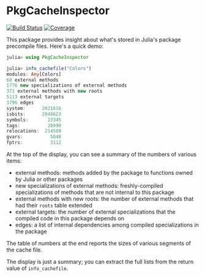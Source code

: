 # PkgCacheInspector

[![Build Status](https://github.com/timholy/PkgCacheInspector.jl/actions/workflows/CI.yml/badge.svg?branch=main)](https://github.com/timholy/PkgCacheInspector.jl/actions/workflows/CI.yml?query=branch%3Amain)
[![Coverage](https://codecov.io/gh/timholy/PkgCacheInspector.jl/branch/main/graph/badge.svg)](https://codecov.io/gh/timholy/PkgCacheInspector.jl)

This package provides insight about what's stored in Julia's package precompile files. Here's a quick demo:

```julia
julia> using PkgCacheInspector

julia> info_cachefile("Colors")
modules: Any[Colors]
68 external methods
1776 new specializations of external methods
371 external methods with new roots
5113 external targets
3796 edges
system:      2021616
isbits:      2048623
symbols:       13345
tags:          28990
relocations:  214509
gvars:          5048
fptrs:          3112
```

At the top of the display, you can see a summary of the numbers of various items:

- external methods: methods added by the package to functions owned by Julia or other packages
- new specializations of external methods: freshly-compiled specializations of methods that are not internal to this package
- external methods with new roots: the number of external methods that had their `roots` table extended
- external targets: the number of external specializations that the compiled code in this package depends on
- edges: a list of internal dependencies among compiled specializations in the package

The table of numbers at the end reports the sizes of various segments of the cache file.

The display is just a summary; you can extract the full lists from the return value of `info_cachefile`.
